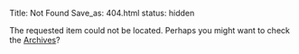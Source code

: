 Title: Not Found
Save_as: 404.html
status: hidden

The requested item could not be located. Perhaps you might want to check
the [Archives](/archives.html)?